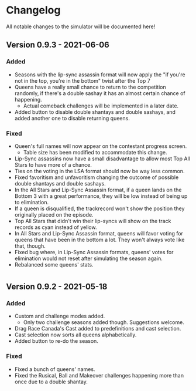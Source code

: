 # Changelog

All notable changes to the simulator will be documented here!

## Version 0.9.3 - 2021-06-06

### Added

- Seasons with the lip-sync assassin format will now apply the "if you're not in the top, you're in the bottom" twist after the Top 7
- Queens have a really small chance to return to the competition randomly, if there's a double sashay it has an almost certain chance of happening.
    - Actual comeback challenges will be implemented in a later date.
- Added button to disable double shantays and double sashays, and added another one to disable returning queens.

### Fixed
- Queen's full names will now appear on the contestant progress screen.
    - Table size has been modified to accommodate this change.
- Lip-Sync assassins now have a small disadvantage to allow most Top All Stars to have more of a chance.
- Ties on the voting in the LSA format should now be way less common.
- Fixed favoritism and unfavoritism changing the outcome of possible double shantays and double sashays.
- In the All Stars and Lip-Sync Assassin format, if a queen lands on the Bottom 3 with a great performance, they will be low instead of being up to elimination.
- If a queen is disqualified, the trackrecord won't show the position they originally placed on the episode.
- Top All Stars that didn't win their lip-syncs will show on the track records as cyan instead of yellow.
- In All Stars and Lip-Sync Assassin format, queens will favor voting for queens that have been in the bottom a lot. They won't always vote like that, though.
- Fixed bug where, in Lip-Sync Assassin formats, queens' votes for elimination would not reset after simulating the season again.
- Rebalanced some queens' stats.

#

## Version 0.9.2 - 2021-05-18

### Added

- Custom and challenge modes added.
    - Only two challenge seasons added though. Suggestions welcome.
- Drag Race Canada's Cast added to predefinitions and cast selection.
- Cast selection now sorts all queens alphabetically.
- Added button to re-do the season.

### Fixed

- Fixed a bunch of queens' names.
- Fixed the Rusical, Ball and Makeover challenges happening more than once due to a double shantay.